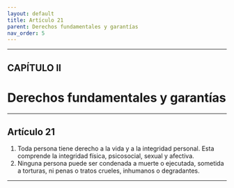 ```yaml
---
layout: default
title: Artículo 21
parent: Derechos fundamentales y garantías
nav_order: 5
---
```


---

## CAPÍTULO II
# Derechos fundamentales y garantías

---

## Artículo 21

1. Toda persona tiene derecho a la vida y a la integridad personal. Esta comprende la integridad física, psicosocial, sexual y afectiva.
2. Ninguna persona puede ser condenada a muerte o ejecutada, sometida a torturas, ni penas o tratos crueles, inhumanos o degradantes.

---